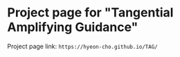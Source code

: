 # Project page for "Tangential Amplifying Guidance"  
Project page link: `https://hyeon-cho.github.io/TAG/`
